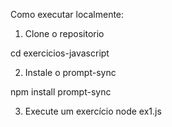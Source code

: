 Como executar localmente:

1. Clone o repositorio 

cd exercicios-javascript

2. Instale o prompt-sync

npm install prompt-sync

3. Execute um exercício
node ex1.js
